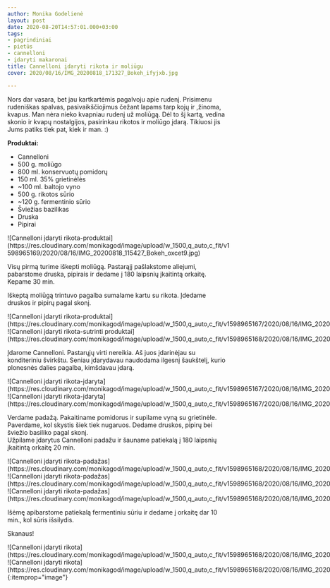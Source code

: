 ```yaml
---
author: Monika Godelienė
layout: post
date: 2020-08-20T14:57:01.000+03:00
tags:
- pagrindiniai
- pietūs
- cannelloni
- įdaryti makaronai
title: Cannelloni įdaryti rikota ir moliūgu
cover: 2020/08/16/IMG_20200818_171327_Bokeh_ifyjxb.jpg

---
```

Nors dar vasara, bet jau kartkartėmis pagalvoju apie rudenį. Prisimenu rudeniškas spalvas, pasivaikščiojimus čežant lapams tarp kojų ir ,žinoma, kvapus. Man nėra nieko kvapniau rudenį už moliūgą. Dėl to šį kartą, vedina skonio ir kvapų nostalgijos, pasirinkau rikotos ir moliūgo įdarą. Tikiuosi jis Jums patiks tiek pat, kiek ir man. :)

**Produktai:**

* <span itemprop="recipeIngredient">Cannelloni</span>
* <span itemprop="recipeIngredient">500 g. moliūgo</span>
* <span itemprop="recipeIngredient">800 ml. konservuotų pomidorų</span>
* <span itemprop="recipeIngredient">150 ml. 35% grietinėlės</span>
* <span itemprop="recipeIngredient">\~100 ml. baltojo vyno</span>
* <span itemprop="recipeIngredient">500 g. rikotos sūrio</span>
* <span itemprop="recipeIngredient">\~120 g. fermentinio sūrio</span>
* <span itemprop="recipeIngredient">Šviežias bazilikas</span>
* <span itemprop="recipeIngredient">Druska</span>
* <span itemprop="recipeIngredient">Pipirai</span>

<div itemprop="recipeInstructions" markdown="1">
![Cannelloni įdaryti rikota-produktai](https://res.cloudinary.com/monikagod/image/upload/w_1500,q_auto,c_fit/v1598965169/2020/08/16/IMG_20200818_115427_Bokeh_oxcet9.jpg)

Visų pirmą turime iškepti moliūgą. Pastarąjį pašlakstome aliejumi, pabarstome druska, pipirais ir dedame į 180 laipsnių įkaitintą orkaitę. Kepame 30 min.

Iškeptą moliūgą trintuvo pagalba sumalame kartu su rikota. Įdedame druskos ir pipirų pagal skonį.

<div class="row">
<div class="six columns" markdown="1">
![Cannelloni įdaryti rikota-produktai](https://res.cloudinary.com/monikagod/image/upload/w_1500,q_auto,c_fit/v1598965167/2020/08/16/IMG_20200818_154200_Bokeh_brhjty.jpg)
</div>
<div class="six columns" markdown="1">
![Cannelloni įdaryti rikota-sutrinti produktai](https://res.cloudinary.com/monikagod/image/upload/w_1500,q_auto,c_fit/v1598965168/2020/08/16/IMG_20200818_154847_Bokeh_qumyxg.jpg)
</div>
</div>

Įdarome Cannelloni. Pastarųjų virti nereikia. Aš juos įdarinėjau su konditeriniu švirkštu. Seniau įdarydavau naudodama ilgesnį šaukštelį, kurio plonesnės dalies pagalba, kimšdavau įdarą.

<div class="row">
<div class="six columns" markdown="1">
![Cannelloni įdaryti rikota-įdaryta](https://res.cloudinary.com/monikagod/image/upload/w_1500,q_auto,c_fit/v1598965167/2020/08/16/IMG_20200818_160403_Bokeh_ghipod.jpg)
</div>
<div class="six columns" markdown="1">
![Cannelloni įdaryti rikota-įdaryta](https://res.cloudinary.com/monikagod/image/upload/w_1500,q_auto,c_fit/v1598965167/2020/08/16/IMG_20200818_160642_Bokeh_vqhhyb.jpg)
</div>
</div>

Verdame padažą. Pakaitiname pomidorus ir supilame vyną su grietinėle. Paverdame, kol skystis šiek tiek nugaruos. Dedame druskos, pipirų bei šviežio basiliko pagal skonį.  
Užpilame įdarytus Cannelloni padažu ir šauname patiekalą į 180 laipsnių įkaitintą orkaitę 20 min.

<div class="row">
<div class="four columns" markdown="1">
![Cannelloni įdaryti rikota-padažas](https://res.cloudinary.com/monikagod/image/upload/w_1500,q_auto,c_fit/v1598965168/2020/08/16/IMG_20200818_162337_Bokeh_jurrnb.jpg)
</div>
<div class="four columns" markdown="1">
![Cannelloni įdaryti rikota-padažas](https://res.cloudinary.com/monikagod/image/upload/w_1500,q_auto,c_fit/v1598965168/2020/08/16/IMG_20200818_162405_Bokeh_clfgta.jpg)
</div>
<div class="four columns" markdown="1">
![Cannelloni įdaryti rikota-padažas](https://res.cloudinary.com/monikagod/image/upload/w_1500,q_auto,c_fit/v1598965168/2020/08/16/IMG_20200818_162641_Bokeh_osruyw.jpg)
</div>
</div>

Išėmę apibarstome patiekalą fermentiniu sūriu ir dedame į orkaitę dar 10 min., kol sūris išsilydis.
</div>

Skanaus!

<div class="row">
<div class="six columns" markdown="1">
![Cannelloni įdaryti rikota](https://res.cloudinary.com/monikagod/image/upload/w_1500,q_auto,c_fit/v1598965168/2020/08/16/IMG_20200818_164707_Bokeh_xzzq70.jpg)
</div>
<div class="six columns" markdown="1">
![Cannelloni įdaryti rikota](https://res.cloudinary.com/monikagod/image/upload/w_1500,q_auto,c_fit/v1598965168/2020/08/16/IMG_20200818_171327_Bokeh_ifyjxb.jpg){:itemprop="image"}
</div>
</div>